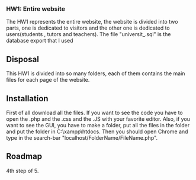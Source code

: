 ### HW1: Entire website
The HW1 represents the entire website, the website is divided into two parts, one is dedicated to visitors and the other one is dedicated to users(students , tutors and teachers).
The file "universit_.sql" is the database export that I used

## Disposal
This HW1 is divided into so many folders, each of them contains the main files for each page of the website.

## Installation
First of all download all the files. If you want to see the code you have to open the .php and the .css and the .JS with your favorite editor. Also, if you want to see the GUI, you have to make a folder, put all the files in the folder and put the folder in C:\xampp\htdocs. Then you should open Chrome and type in the search-bar "localhost/FolderName/FileName.php".

## Roadmap
4th step of 5.
